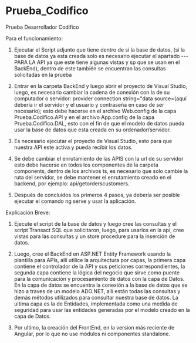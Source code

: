 # Prueba_Codifico
Prueba Desarrollador Codifico

Para el funcionamiento:

1. Ejecutar el Script adjunto que tiene dentro de si la base de datos, (si la base de datos ya esta creada solo es necesario ejecutar el apartado ---PARA LA API ya que este tiene algunas vistas y sp que se usan en el BackEnd), dentro de este también se encuentran las consultas solicitadas en la prueba

2. Entrar en la carpeta BackEnd y luego abrir el proyecto de Visual Studio, luego, es necesario cambiar la cadena de conexión con la de su computador o servidor: provider connection string=&quot;data source=(aquí debería ir el servidor y el usuario y contraseña en caso de ser necesario); esto debe hacerse en el archivo Web.config de la capa Prueba.Codifico.API y en el archivo App.config de la capa Prueba.Codifico.DAL, esto con el fin de que el modelo de datos pueda usar la base de datos que esta creada en su ordenador/servidor.

3. Es necesario ejecutar el proyecto de Visual Studio, esto para que nuestra API este activa y pueda recibir los datos.

4. Se debe cambiar el enrutamiento de las APIS con la url de su servidor esto debe hacerse en todos los componentes de la carpeta components, dentro de los archivos ts, es necesario que solo cambie la ruta del servidor, se debe mantener el enrutamiento creado en el backend, por ejemplo: api/getorderscustomers.

5. Después de concluidos los primeros 4 pasos, ya debería ser posible ejecutar el comando ng serve y usar la aplicación.


Explicación Breve:

1. Ejecute el script de la base de datos y luego cree las consultas y el script Transact SQL que solicitaron, luego, para usarlos en la api, cree vistas para las consultas y un store procedure para la inserción de datos.

2. Luego, cree el BackEnd en ASP.NET Entity Framework usando la plantilla para APIs, allí utilice la arquitectura por capas, la primera capa contiene el controlador de la API y sus peticiones correspondientes, la segunda capa contiene la lógica del negocio que sirve como puente para la comunicación y procesamiento de datos con la capa de Datos. En la capa de datos se encuentra la conexión a la base de datos que se hizo a traves de un modelo ADO.NET, allí están todas las consultas y demás métodos utilizados para consultar nuestra base de datos. La ultima capa es la de Entidades, implementada como una medida de seguridad para usar las entidades generadas por el modelo creado en la capa de Datos.

3. Por ultimo, la creación del FrontEnd, en la version más reciente de Angular, por lo que no use módulos ni componentes standalone.


